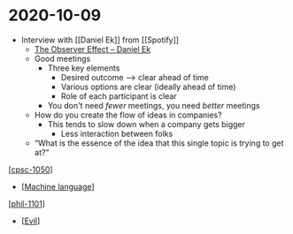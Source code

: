 # 2020-10-09

- Interview with [[Daniel Ek]] from [[Spotify]]
  - [The Observer Effect – Daniel Ek](https://www.theobservereffect.org/daniel.html)
  - Good meetings
    - Three key elements
      - Desired outcome --> clear ahead of time
      - Various options are clear (ideally ahead of time)
      - Role of each participant is clear
    - You don't need _fewer_ meetings, you need _better_ meetings
  - How do you create the flow of ideas in companies?
    - This tends to slow down when a company gets bigger
      - Less interaction between folks
  - “What is the essence of the idea that this single topic is trying to get at?”

[[cpsc-1050]]

- [[Machine language]]

[[phil-1101]]

- [[Evil]]

[//begin]: # "Autogenerated link references for markdown compatibility"
[cpsc-1050]: cpsc-1050 "CPSC 1050 - Introduction to Computer Science"
[Machine language]: machine-language "Machine Language"
[phil-1101]: phil-1101 "PHIL 1101 - Intro to Philosophy: Knowledge and Reality"
[Evil]: evil "Evil"
[//end]: # "Autogenerated link references"